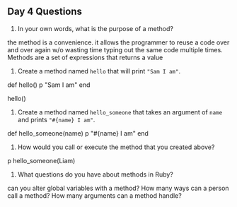 ## Day 4 Questions

1. In your own words, what is the purpose of a method?

the method is a convenience. it allows the programmer to reuse a code over and over again w/o wasting time typing out the same code multiple times. Methods are a set of expressions that returns a value

1. Create a method named `hello` that will print `"Sam I am"`.

def hello()
 p "Sam I am"
end

hello() 

1. Create a method named `hello_someone` that takes an argument of `name` and prints `"#{name} I am"`.

def hello_someone(name)
  p "#{name} I am"
end



1. How would you call or execute the method that you created above?

p hello_someone(Liam)

1. What questions do you have about methods in Ruby?

can you alter global variables with a method?
How many ways can a person call a method?
How many arguments can a method handle?
